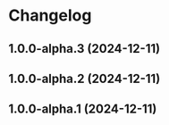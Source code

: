# Changelog

<!-- You should *NOT* be adding new change log entries to this file.
     You should create a file in the news directory instead.
     For helpful instructions, please see:
     https://6.docs.plone.org/volto/developer-guidelines/contributing.html#create-a-pull-request
-->

<!-- towncrier release notes start -->

## 1.0.0-alpha.3 (2024-12-11)

## 1.0.0-alpha.2 (2024-12-11)

## 1.0.0-alpha.1 (2024-12-11)
